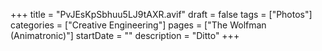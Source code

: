 +++
title = "PvJEsKpSbhuu5LJ9tAXR.avif"
draft = false
tags = ["Photos"]
categories = ["Creative Engineering"]
pages = ["The Wolfman (Animatronic)"]
startDate = ""
description = "Ditto"
+++
